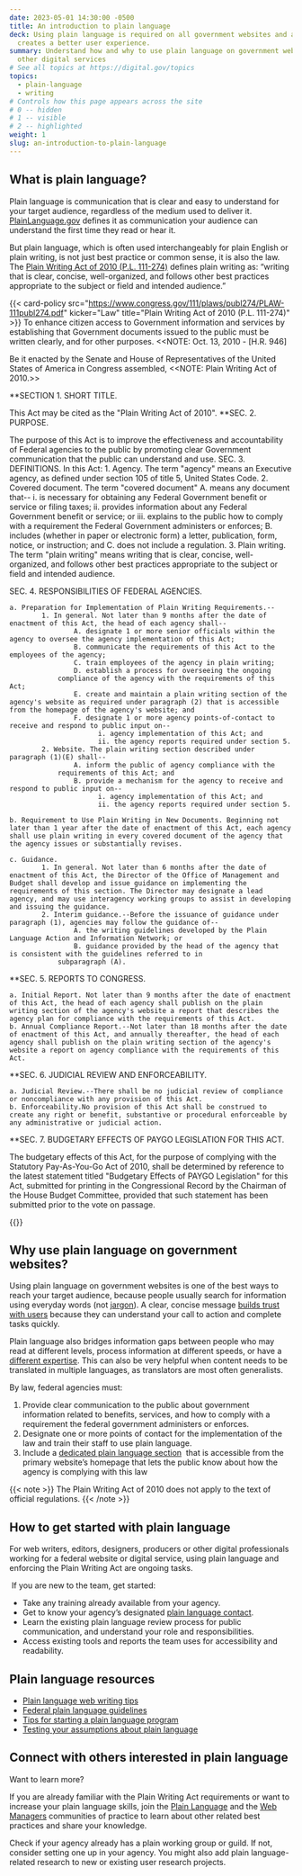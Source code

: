 ```yaml
---
date: 2023-05-01 14:30:00 -0500
title: An introduction to plain language
deck: Using plain language is required on all government websites and also
  creates a better user experience.
summary: Understand how and why to use plain language on government websites and
  other digital services
# See all topics at https://digital.gov/topics
topics:
  - plain-language
  - writing
# Controls how this page appears across the site
# 0 -- hidden
# 1 -- visible
# 2 -- highlighted
weight: 1
slug: an-introduction-to-plain-language
---
```

## What is plain language?

Plain language is communication that is clear and easy to understand for your target audience, regardless of the medium used to deliver it. [PlainLanguage.gov](https://www.plainlanguage.gov/about/definitions/) defines it as communication your audience can understand the first time they read or hear it.

But plain language, which is often used interchangeably for plain English or plain writing, is not just best practice or common sense, it is also the law. The [Plain Writing Act of 2010 (P.L. 111-274)](https://www.gpo.gov/fdsys/pkg/PLAW-111publ274/content-detail.html) defines plain writing as: “writing that is clear, concise, well-organized, and follows other best practices appropriate to the subject or field and intended audience.”

{{< card-policy src="https://www.congress.gov/111/plaws/publ274/PLAW-111publ274.pdf" kicker="Law" title="Plain Writing Act of 2010 (P.L. 111-274)" >}}
To enhance citizen access to Government information and services by establishing that Government documents issued to the public must be written clearly, and for other purposes. <<NOTE: Oct. 13, 2010 -  [H.R. 946]

Be it enacted by the Senate and House of Representatives of the United States of America in Congress assembled, <<NOTE: Plain Writing Act of 2010.>> 

**SECTION 1. SHORT TITLE.

This Act may be cited as the "Plain Writing Act of 2010".
**SEC. 2. PURPOSE.

The purpose of this Act is to improve the effectiveness and accountability of Federal agencies to the public by promoting clear Government communication that the public can understand and use.
SEC. 3. DEFINITIONS.
    In this Act:
            1. Agency. The term "agency" means an Executive agency, as defined under section 105 of title 5, United States Code.
            2. Covered document. The term "covered document"
                    A. means any document that--
                          i. is necessary for obtaining any Federal Government benefit or service or filing taxes;
                          ii. provides information about any Federal Government benefit or service; or
                          iii. explains to the public how to comply with a requirement the Federal Government administers or enforces;
                    B. includes (whether in paper or electronic form) a letter, publication, form, notice, or instruction; and
                    C. does not include a regulation.
            3. Plain writing. The term "plain writing" means writing that is clear, concise, well-organized, and follows other best practices appropriate to the subject or field and intended audience.

SEC. 4. RESPONSIBILITIES OF FEDERAL AGENCIES.

    a. Preparation for Implementation of Plain Writing Requirements.--
            1. In general. Not later than 9 months after the date of enactment of this Act, the head of each agency shall--
                    A. designate 1 or more senior officials within the agency to oversee the agency implementation of this Act;
                    B. communicate the requirements of this Act to the employees of the agency;
                    C. train employees of the agency in plain writing;
                    D. establish a process for overseeing the ongoing 
                compliance of the agency with the requirements of this Act;
                    E. create and maintain a plain writing section of the agency's website as required under paragraph (2) that is accessible from the homepage of the agency's website; and
                    F. designate 1 or more agency points-of-contact to receive and respond to public input on--
                          i. agency implementation of this Act; and
                          ii. the agency reports required under section 5.
            2. Website. The plain writing section described under paragraph (1)(E) shall--
                    A. inform the public of agency compliance with the 
                requirements of this Act; and
                    B. provide a mechanism for the agency to receive and respond to public input on--
                          i. agency implementation of this Act; and
                          ii. the agency reports required under section 5.

    b. Requirement to Use Plain Writing in New Documents. Beginning not later than 1 year after the date of enactment of this Act, each agency shall use plain writing in every covered document of the agency that the agency issues or substantially revises.

    c. Guidance.
            1. In general. Not later than 6 months after the date of enactment of this Act, the Director of the Office of Management and Budget shall develop and issue guidance on implementing the requirements of this section. The Director may designate a lead agency, and may use interagency working groups to assist in developing and issuing the guidance.
            2. Interim guidance.--Before the issuance of guidance under paragraph (1), agencies may follow the guidance of--
                    A. the writing guidelines developed by the Plain Language Action and Information Network; or
                    B. guidance provided by the head of the agency that  is consistent with the guidelines referred to in 
                subparagraph (A).
                
**SEC. 5. REPORTS TO CONGRESS.

    a. Initial Report. Not later than 9 months after the date of enactment of this Act, the head of each agency shall publish on the plain writing section of the agency's website a report that describes the agency plan for compliance with the requirements of this Act.
    b. Annual Compliance Report.--Not later than 18 months after the date of enactment of this Act, and annually thereafter, the head of each agency shall publish on the plain writing section of the agency's website a report on agency compliance with the requirements of this Act.

**SEC. 6. JUDICIAL REVIEW AND ENFORCEABILITY.

    a. Judicial Review.--There shall be no judicial review of compliance or noncompliance with any provision of this Act.
    b. Enforceability.No provision of this Act shall be construed to create any right or benefit, substantive or procedural enforceable by any administrative or judicial action.
**SEC. 7. BUDGETARY EFFECTS OF PAYGO LEGISLATION FOR THIS ACT.

The budgetary effects of this Act, for the purpose of complying  with the Statutory Pay-As-You-Go Act of 2010, shall be determined by reference to the latest statement titled "Budgetary Effects of PAYGO Legislation" for this Act, submitted for printing in the Congressional Record by the Chairman of the House Budget Committee, provided that such 
statement has been submitted prior to the vote on passage.

{{</card-policy>}}

## Why use plain language on government websites?

Using plain language on government websites is one of the best ways to reach your target audience, because people usually search for information using everyday words (not [jargon](https://digital.gov/2022/11/07/jargon-madness-a-plain-language-exercise/)). A clear, concise message [builds trust with users](https://digital.gov/2022/12/13/to-build-trust-aim-for-easy/) because they can understand your call to action and complete tasks quickly.

Plain language also bridges information gaps between people who may read at different levels, process information at different speeds, or have a [different expertise](https://digital.gov/2022/11/09/tips-for-communicating-about-your-research-with-non-scientists/). This can also be very helpful when content needs to be translated in multiple languages, as translators are most often generalists.

By law, federal agencies must:

1. Provide clear communication to the public about government information related to benefits, services, and how to comply with a requirement the federal government administers or enforces.
2. Designate one or more points of contact for the implementation of the law and train their staff to use plain language.
3. Include a [dedicated plain language section](https://digital.gov/resources/required-web-content-and-links/#about-page-2)  that is accessible from the primary website’s homepage that lets the public know about how the agency is complying with this law

{{< note >}} The Plain Writing Act of 2010 does not apply to the text of official regulations. {{< /note >}}

## How to get started with plain language

For web writers, editors, designers, producers or other digital professionals working for a federal website or digital service, using plain language and enforcing the Plain Writing Act are ongoing tasks.

 If you are new to the team, get started:

* Take any training already available from your agency.
* Get to know your agency’s designated [plain language contact](https://www.plainlanguage.gov/law/agency-programs/).
* Learn the existing plain language review process for public communication, and understand your role and responsibilities.
* Access existing tools and reports the team uses for accessibility and readability.

## Plain language resources

* [Plain language web writing tips](https://digital.gov/resources/plain-language-web-writing-tips/)
* [Federal plain language guidelines](https://www.plainlanguage.gov/guidelines/)
* [Tips for starting a plain language program](https://www.plainlanguage.gov/training/tips-for-trainers/)
* [Testing your assumptions about plain language](https://www.plainlanguage.gov/guidelines/test/)

## Connect with others interested in plain language

Want to learn more? 

If you are already familiar with the Plain Writing Act requirements or want to increase your plain language skills, join the [Plain Language](https://digital.gov/communities/plain-language/) and the [Web Managers](https://digital.gov/communities/web-content-managers/) communities of practice to learn about other related best practices and share your knowledge. 

Check if your agency already has a plain working group or guild. If not, consider setting one up in your agency. You might also add plain language-related research to new or existing user research projects.
